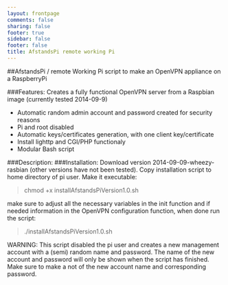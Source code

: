 ```yaml
---
layout: frontpage
comments: false
sharing: false
footer: true
sidebar: false
footer: false
title: AfstandsPi remote working Pi
---
```

##AfstandsPi / remote Working Pi script to make an OpenVPN appliance on a RaspberryPi


###Features:
Creates a fully functional OpenVPN server from a Raspbian image (currently tested 2014-09-9)
* Automatic random admin account and password created for security reasons
* Pi and root disabled
* Automatic keys/certificates generation, with one client key/certificate
* Install lighttp and CGI/PHP functionaly 
* Modular Bash script

###Description:
###Installation:
Download version 2014-09-09-wheezy-rasbian (other versions have not been tested).
Copy installation script to home directory of pi user. Make it executable:
>
> chmod +x installAfstandsPiVersion1.0.sh
>
make sure to adjust all the necessary variables in the init function and if needed information in the
OpenVPN configuration function, when done run the script:
>
> ./installAfstandsPiVersion1.0.sh
>
WARNING: This script disabled the pi user and creates a new management account with a (semi) random name and 
password. The name of the new account and password will only be shown when the script has finished. Make sure
to make a not of the new account name and corresponding password.

